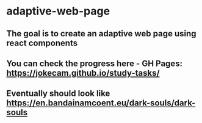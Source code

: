 # adaptive-web-page
## The goal is to create an adaptive web page using react components
## You can check the progress here - GH Pages: https://jokecam.github.io/study-tasks/
## Eventually should look like https://en.bandainamcoent.eu/dark-souls/dark-souls
